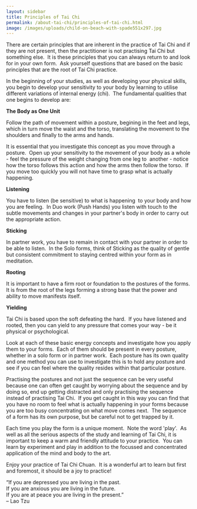 ```yaml
---
layout: sidebar
title: Principles of Tai Chi
permalink: /about-tai-chi/principles-of-tai-chi.html
image: /images/uploads/child-on-beach-with-spade551x297.jpg
---
```

There are certain principles that are inherent in the practice of Tai Chi and if they are not present, then the practitioner is not practising Tai Chi but something else.  It is these principles that you can always return to and look for in your own form.  Ask yourself questions that are based on the basic principles that are the root of Tai Chi practice.

In the beginning of your studies, as well as developing your physical skills, you begin to develop your sensitivity to your body by learning to utilise different variations of internal energy (chi).  The fundamental qualities that one begins to develop are:

**The Body as One Unit**

Follow the path of movement within a posture, begining in the feet and legs, which in turn move the waist and the torso, translating the movement to the shoulders and finally to the arms and hands.

It is essential that you investigate this concept as you move through a posture.  Open up your sensitivity to the movement of your body as a whole - feel the pressure of the weight changing from one leg to  another - notice how the torso follows this action and how the arms then follow the torso.  If you move too quickly you will not have time to grasp what is actually happening.

**Listening**

You have to listen (be sensitive) to what is happening  to your body and how you are feeling.  In Duo work (Push Hands) you listen with touch to the subtle movements and changes in your partner's body in order to carry out the appropriate action.

**Sticking**

In partner work, you have to remain in contact with your partner in order to be able to listen.  In the Solo forms, think of Sticking as the quality of gentle but consistent commitment to staying centred within your form as in meditation.

**Rooting**

It is important to have a firm root or foundation to the postures of the forms. It is from the root of the legs forming a strong base that the power and ability to move manifests itself.

**Yielding**

Tai Chi is based upon the soft defeating the hard.  If you have listened and rooted, then you can yield to any pressure that comes your way - be it physical or psychological.

Look at each of these basic energy concepts and investigate how you apply them to your forms.  Each of them should be present in every posture, whether in a solo form or in partner work.  Each posture has its own quality and one method you can use to investigate this is to hold any posture and see if you can feel where the quality resides within that particular posture.  

Practising the postures and not just the sequence can be very useful because one can often get caught by worrying about the sequence and by doing so, end up getting distracted and only practising the sequence instead of practising Tai Chi.  If you get caught in this way you can find that you have no room to feel what is actually happening in your forms because you are too busy concentrating on what move comes next.  The sequence of a form has its own purpose, but be careful not to get trapped by it.  

Each time you play the form is a unique moment.  Note the word 'play'.  As well as all the serious aspects of the study and learning of Tai Chi, it is important to keep a warm and friendly attitude to your practice.  You can learn by experiment and play in addition to the focussed and concentrated application of the mind and body to the art.

Enjoy your practice of Tai Chi Chuan.  It is a wonderful art to learn but first and foremost, it should be a joy to practice!

“If you are depressed you are living in the past.\
If you are anxious you are living in the future.\
If you are at peace you are living in the present.”\
– Lao Tzu